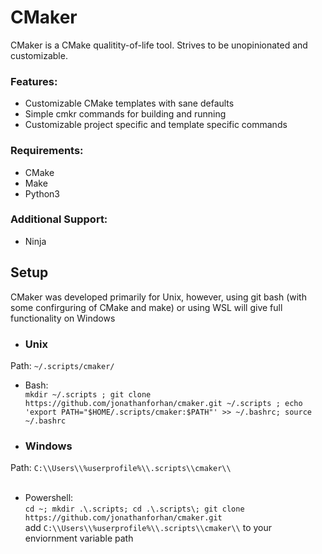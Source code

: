 # CMaker

CMaker is a CMake qualitity-of-life tool. Strives to be unopinionated and customizable.
### Features:
- Customizable CMake templates with sane defaults
- Simple cmkr commands for building  and running
- Customizable project specific and template specific commands 

### Requirements:
- CMake
- Make
- Python3

### Additional Support:
- Ninja

## Setup
CMaker was developed primarily for Unix, however, using git bash (with some confirguring of CMake and make) or using WSL will give full functionality on Windows
- ### Unix
Path: ```~/.scripts/cmaker/```
- Bash:\
```mkdir ~/.scripts ; git clone https://github.com/jonathanforhan/cmaker.git ~/.scripts ; echo 'export PATH="$HOME/.scripts/cmaker:$PATH"' >> ~/.bashrc; source ~/.bashrc```

- ### Windows
Path: ```C:\\Users\\%userprofile%\\.scripts\\cmaker\\```
<br><br>

- Powershell:\
```cd ~; mkdir .\.scripts; cd .\.scripts\; git clone https://github.com/jonathanforhan/cmaker.git```\
add ```C:\\Users\\%userprofile%\\.scripts\\cmaker\\``` to your enviornment variable path
